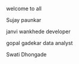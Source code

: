 welcome to all

Sujay paunkar

janvi wankhede developer

gopal gadekar data analyst


Swati Dhongade 

